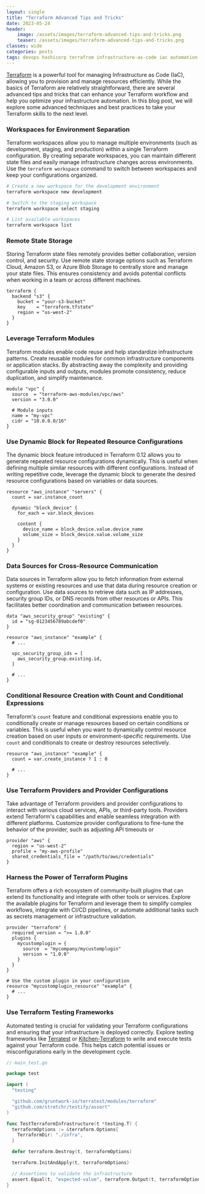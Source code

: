 ```yaml
---
layout: single
title: "Terraform Advanced Tips and Tricks"
date: 2023-05-24
header:
    image: /assets/images/terraform-advanced-tips-and-tricks.png
    teaser: /assets/images/terraform-advanced-tips-and-tricks.png
classes: wide
categories: posts
tags: devops hashicorp terrafrom infrastructure-as-code iac automation tips tricks testing hcl
---
```


[Terraform](https://www.terraform.io) is a powerful tool for managing Infrastructure as Code (IaC), allowing you to provision and manage resources efficiently. While the basics of Terraform are relatively straightforward, there are several advanced tips and tricks that can enhance your Terraform workflow and help you optimize your infrastructure automation. In this blog post, we will explore some advanced techniques and best practices to take your Terraform skills to the next level.

### Workspaces for Environment Separation

Terraform workspaces allow you to manage multiple environments (such as development, staging, and production) within a single Terraform configuration. By creating separate workspaces, you can maintain different state files and easily manage infrastructure changes across environments. Use the `terraform workspace` command to switch between workspaces and keep your configurations organized.

```bash
# Create a new workspace for the development environment
terraform workspace new development

# Switch to the staging workspace
terraform workspace select staging

# List available workspaces
terraform workspace list
```

### Remote State Storage

Storing Terraform state files remotely provides better collaboration, version control, and security. Use remote state storage options such as Terraform Cloud, Amazon S3, or Azure Blob Storage to centrally store and manage your state files. This ensures consistency and avoids potential conflicts when working in a team or across different machines.

```hcl
terraform {
  backend "s3" {
    bucket = "your-s3-bucket"
    key    = "terraform.tfstate"
    region = "us-west-2"
  }
}
```

### Leverage Terraform Modules

Terraform modules enable code reuse and help standardize infrastructure patterns. Create reusable modules for common infrastructure components or application stacks. By abstracting away the complexity and providing configurable inputs and outputs, modules promote consistency, reduce duplication, and simplify maintenance.

```hcl
module "vpc" {
  source  = "terraform-aws-modules/vpc/aws"
  version = "3.0.0"
  
  # Module inputs
  name = "my-vpc"
  cidr = "10.0.0.0/16"
}
```

### Use Dynamic Block for Repeated Resource Configurations

The dynamic block feature introduced in Terraform 0.12 allows you to generate repeated resource configurations dynamically. This is useful when defining multiple similar resources with different configurations. Instead of writing repetitive code, leverage the dynamic block to generate the desired resource configurations based on variables or data sources.

```hcl
resource "aws_instance" "servers" {
  count = var.instance_count

  dynamic "block_device" {
    for_each = var.block_devices

    content {
      device_name = block_device.value.device_name
      volume_size = block_device.value.volume_size
    }
  }
}
```

### Data Sources for Cross-Resource Communication

Data sources in Terraform allow you to fetch information from external systems or existing resources and use that data during resource creation or configuration. Use data sources to retrieve data such as IP addresses, security group IDs, or DNS records from other resources or APIs. This facilitates better coordination and communication between resources.

```hcl
data "aws_security_group" "existing" {
  id = "sg-0123456789abcdef0"
}

resource "aws_instance" "example" {
  # ...

  vpc_security_group_ids = [
    aws_security_group.existing.id,
  ]

  # ...
}
```

### Conditional Resource Creation with Count and Conditional Expressions

Terraform's `count` feature and conditional expressions enable you to conditionally create or manage resources based on certain conditions or variables. This is useful when you want to dynamically control resource creation based on user inputs or environment-specific requirements. Use `count` and conditionals to create or destroy resources selectively.

```hcl
resource "aws_instance" "example" {
  count = var.create_instance ? 1 : 0

  # ...
}
```

### Use Terraform Providers and Provider Configurations

Take advantage of Terraform providers and provider configurations to interact with various cloud services, APIs, or third-party tools. Providers extend Terraform's capabilities and enable seamless integration with different platforms. Customize provider configurations to fine-tune the behavior of the provider, such as adjusting API timeouts or

```hcl
provider "aws" {
  region = "us-west-2"
  profile = "my-aws-profile"
  shared_credentials_file = "/path/to/aws/credentials"
}
```

### Harness the Power of Terraform Plugins

Terraform offers a rich ecosystem of community-built plugins that can extend its functionality and integrate with other tools or services. Explore the available plugins for Terraform and leverage them to simplify complex workflows, integrate with CI/CD pipelines, or automate additional tasks such as secrets management or infrastructure validation.

```hcl
provider "terraform" {
  required_version = ">= 1.0.0"
  plugins {
    mycustomplugin = {
      source  = "mycompany/mycustomplugin"
      version = "1.0.0"
    }
  }
}

# Use the custom plugin in your configuration
resource "mycustomplugin_resource" "example" {
  # ...
}
```

### Use Terraform Testing Frameworks

Automated testing is crucial for validating your Terraform configurations and ensuring that your infrastructure is deployed correctly. Explore testing frameworks like [Terratest](https://github.com/gruntwork-io/terratest) or [Kitchen-Terraform](https://github.com/newcontext-oss/kitchen-terraform) to write and execute tests against your Terraform code. This helps catch potential issues or misconfigurations early in the development cycle.

```go
// main_test.go

package test

import (
  "testing"

  "github.com/gruntwork-io/terratest/modules/terraform"
  "github.com/stretchr/testify/assert"
)

func TestTerraformInfrastructure(t *testing.T) {
  terraformOptions := &terraform.Options{
    TerraformDir: "./infra",
  }

  defer terraform.Destroy(t, terraformOptions)

  terraform.InitAndApply(t, terraformOptions)

  // Assertions to validate the infrastructure
  assert.Equal(t, "expected-value", terraform.Output(t, terraformOptions, "output_variable"))
}
```
